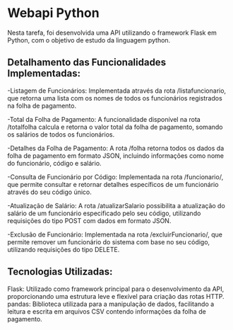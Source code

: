 # **Webapi Python**

Nesta tarefa, foi desenvolvida uma API utilizando o framework Flask em Python, com o objetivo de estudo da linguagem python. 

## **Detalhamento das Funcionalidades Implementadas:**

-Listagem de Funcionários: Implementada através da rota /listafuncionario, que retorna uma lista com os nomes de todos os funcionários registrados na folha de pagamento.

-Total da Folha de Pagamento: A funcionalidade disponível na rota /totalfolha calcula e retorna o valor total da folha de pagamento, somando os salários de todos os funcionários.

-Detalhes da Folha de Pagamento: A rota /folha retorna todos os dados da folha de pagamento em formato JSON, incluindo informações como nome do funcionário, código e salário.

-Consulta de Funcionário por Código: Implementada na rota /funcionario/<codigo>, que permite consultar e retornar detalhes específicos de um funcionário através do seu código único.

-Atualização de Salário: A rota /atualizarSalario possibilita a atualização do salário de um funcionário especificado pelo seu código, utilizando requisições do tipo POST com dados em formato JSON.

-Exclusão de Funcionário: Implementada na rota /excluirFuncionario/<codigo>, que permite remover um funcionário do sistema com base no seu código, utilizando requisições do tipo DELETE.

## **Tecnologias Utilizadas:**

Flask: Utilizado como framework principal para o desenvolvimento da API, proporcionando uma estrutura leve e flexível para criação das rotas HTTP.
pandas: Biblioteca utilizada para a manipulação de dados, facilitando a leitura e escrita em arquivos CSV contendo informações da folha de pagamento.
